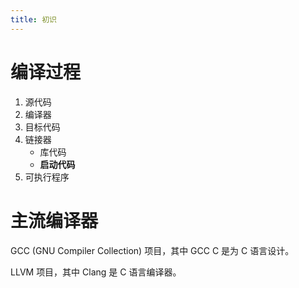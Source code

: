 ```yaml
---
title: 初识
---
```


# 编译过程

1. 源代码
2. 编译器
3. 目标代码
4. 链接器
    - 库代码
    - **启动代码**
5. 可执行程序

# 主流编译器

GCC (GNU Compiler Collection) 项目，其中 GCC C 是为 C 语言设计。

LLVM 项目，其中 Clang 是 C 语言编译器。